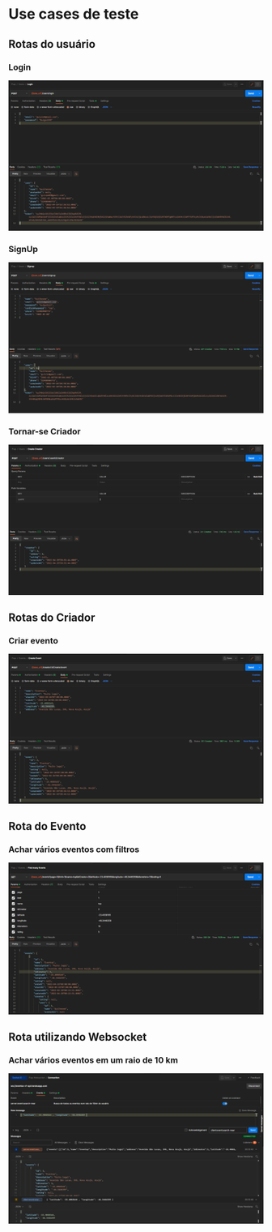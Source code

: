 # Use cases de teste

## Rotas do usuário
### Login
<img src="./images/login.png" />

### SignUp
<img src="./images/signup.png" />

### Tornar-se Criador
<img src="./images/create-creator.png" />

## Rotas do Criador
### Criar evento
<img src="./images/create-event.png" />

## Rota do Evento
### Achar vários eventos com filtros
<img src="./images/find-many-events.png" />

## Rota utilizando Websocket
### Achar vários eventos em um raio de 10 km
<img src="./images/websocket.png" />
